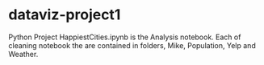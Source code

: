 # dataviz-project1
Python Project
HappiestCities.ipynb is the Analysis notebook.  Each of  cleaning notebook the are contained in folders, Mike, Population, Yelp and Weather.
